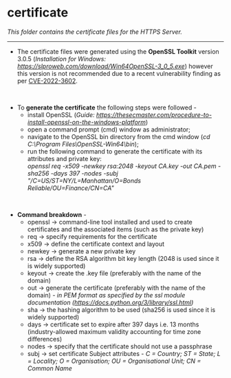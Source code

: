 # certificate #

*This folder contains the certificate files for the HTTPS Server.*
<br />

---------------
* The certificate files were generated using the **OpenSSL Toolkit** version 3.0.5 (*Installation for Windows: https://slproweb.com/download/Win64OpenSSL-3_0_5.exe*) however this version is not recommended due to a recent vulnerability finding as per [CVE-2022-3602](https://nvd.nist.gov/vuln/detail/CVE-2022-3602).
<br />

*  To **generate the certificate** the following steps were followed -
    * install OpenSSL (*Guide: https://thesecmaster.com/procedure-to-install-openssl-on-the-windows-platform*)
    * open a command prompt (cmd) window as administrator;
    * navigate to the OpenSSL bin directory from the cmd window (*cd C:\Program Files\OpenSSL-Win64\bin*);
    * run the following command to generate the certificate with its attributes and private key:  
      *openssl req -x509 -newkey rsa:2048 -keyout CA.key -out CA.pem -sha256 -days 397 -nodes -subj "/C=US/ST=NY/L=Manhattan/O=Bonds Reliable/OU=Finance/CN=CA"*
<br />

* **Command breakdown** -
    *  openssl -> command-line tool installed and used to create certificates and the associated items (such as the private key)
    *  req -> 	specify requirements for the certificate
    *  x509 -> define the certificate context and layout
    *  newkey -> generate a new private key
    *  rsa -> define the RSA algorithm bit key length (2048 is used since it is widely supported)
    *  keyout -> create the .key file (preferably with the name of the domain)
    *  out -> generate the certificate (preferably with the name of the domain) - *in PEM format as specified by the ssl module documentation (https://docs.python.org/3/library/ssl.html)*
    *  sha -> the hashing algorithm to be used (sha256 is used since it is widely supported)
    *  days -> certificate set to expire after 397 days i.e. 13 months (industry-allowed maximum validity accounting for time zone differences)
    *  nodes -> specify that the certificate should not use a passphrase
    *  subj -> set certificate Subject attributes - *C = Country; ST = State; L = Locality; O = Organisation; OU = Organisational Unit; CN = Common Name*
